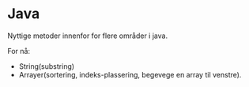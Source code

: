 # Java

Nyttige metoder innenfor for flere områder i java. 

For nå:

- String(substring)
- Arrayer(sortering, indeks-plassering, begevege en array til venstre).
